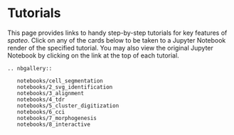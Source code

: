 # Tutorials

This page provides links to handy step-by-step tutorials for key features of *spateo*. Click on any of the cards below to be taken to a Jupyter Notebook render of the specified tutorial. You may also view the original Jupyter Notebook by clicking on the link at the top of each tutorial.

```{eval-rst}
.. nbgallery::

   notebooks/cell_segmentation
   notebooks/2_svg_identification
   notebooks/3_alignment
   notebooks/4_tdr
   notebooks/5_cluster_digitization
   notebooks/6_cci
   notebooks/7_morphogenesis
   notebooks/8_interactive
```

